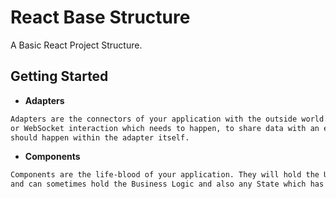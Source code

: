 # React Base Structure

A Basic React Project Structure.

## Getting Started

- **Adapters**

```bash
Adapters are the connectors of your application with the outside world. Any form of API call
or WebSocket interaction which needs to happen, to share data with an external service or client,
should happen within the adapter itself.
```

- **Components**

```bash
Components are the life-blood of your application. They will hold the UI for your application,
and can sometimes hold the Business Logic and also any State which has to be maintained.
```
